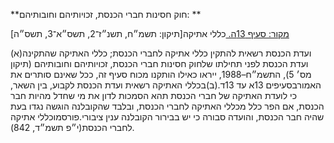 **חוק חסינות חברי הכנסת, זכויותיהם וחובותיהם: **

[מקור: סעיף 13ה. ](https://he.wikisource.org/wiki/%D7%97%D7%95%D7%A7-%D7%99%D7%A1%D7%95%D7%93:_%D7%94%D7%9B%D7%A0%D7%A1%D7%AA#%D7%A1%D7%A2%D7%99%D7%A3_13ה)
כללי אתיקה[תיקון: תשמ״ח, תשנ״ז־2, תשס״א־3, תשס״ה]

(א)ועדת הכנסת רשאית להתקין כללי אתיקה לחברי הכנסת; כללי האתיקה שהתקינה ועדת הכנסת לפני תחילתו שלחוק חסינות חברי הכנסת, זכויותיהם וחובותיהם (תיקון מס׳ 5), התשמ״ח–1988, ייראו כאילו הותקנו מכוח סעיף זה, ככל שאינם סותרים את האמורבסעיפים 13א עד 13ד.(ב)בכללי האתיקה רשאית ועדת הכנסת לקבוע, בין השאר, כי לועדת האתיקה של חברי הכנסת תהא הסמכות לדון את מי שחדל מהיות חבר הכנסת, אם הפר כלל מכללי האתיקה לחברי הכנסת, ובלבד שהקובלנה הוגשה נגדו בעת שהיה חבר הכנסת, והועדה סבורה כי יש בבירור הקובלנה ענין ציבורי.פורסמוכללי אתיקה לחברי הכנסת(י״פ תשמ״ד, 842).